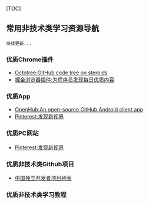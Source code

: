 [TOC]
## 常用非技术类学习资源导航
```
持续更新...
```

### 优质Chrome插件
- [Octotree:GitHub code tree on steroids ](https://github.com/ovity/octotree)
- [掘金浏览器插件:为程序员发现每日优质内容](https://juejin.im/extension)

### 优质App
- [OpenHub:An open-source GitHub Android client app](https://github.com/ThirtyDegreesRay/OpenHub)
- [Pinterest:发现新视界](https://play.google.com/store/apps/details?id=com.pinterest&hl=zh_CN)

### 优质PC网站
- [Pinterest:发现新视界](https://www.pinterest.com/)


### 优质非技术类Github项目
- [中国独立开发者项目列表](https://github.com/1c7/chinese-independent-developer)


### 优质非技术类学习教程

